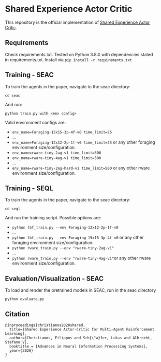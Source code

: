 # Shared Experience Actor Critic

This repository is the official implementation of [Shared Experience Actor Critic](https://arxiv.org/abs/2006.07169). 

## Requirements
Check requirements.txt. Tested on Python 3.8.0 with dependencies stated in requirements.txt. Install via `pip install -r requirements.txt`

## Training - SEAC
To train the agents in the paper, navigate to the seac directory:
```
cd seac
```

And run:

```train
python train.py with <env config>
```

Valid environment configs are: 
- `env_name=Foraging-15x15-3p-4f-v0 time_limit=25`
- ...
- `env_name=Foraging-12x12-2p-1f-v0 time_limit=25` or any other foraging environment size/configuration.
- `env_name=rware-tiny-2ag-v1 time_limit=500` 
- `env_name=rware-tiny-4ag-v1 time_limit=500` 
- ...
- `env_name=rware-tiny-2ag-hard-v1 time_limit=500` or any other rware environment size/configuration.
## Training - SEQL

To train the agents in the paper, navigate to the seac directory:
```
cd seql
```

And run the training script. Possible options are: 
- `python lbf_train.py --env Foraging-12x12-2p-1f-v0` 
- ...
- `python lbf_train.py --env Foraging-15x15-3p-4f-v0` or any other foraging environment size/configuration.
- `python rware_train.py --env "rware-tiny-2ag-v1"`
- ...
- `python rware_train.py --env "rware-tiny-4ag-v1"`or any other rware environment size/configuration.

## Evaluation/Visualization - SEAC

To load and render the pretrained models in SEAC, run in the seac directory

```eval
python evaluate.py
```

## Citation
```
@inproceedings{christianos2020shared,
  title={Shared Experience Actor-Critic for Multi-Agent Reinforcement Learning},
  author={Christianos, Filippos and Sch{\"a}fer, Lukas and Albrecht, Stefano V},
  booktitle = {Advances in Neural Information Processing Systems},
  year={2020}
}
```
